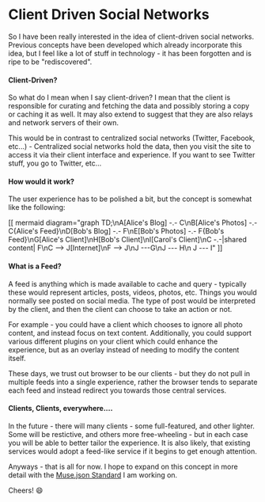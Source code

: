 # Client Driven Social Networks

So I have been really interested in the idea of client-driven social networks. Previous concepts have been developed which already incorporate this idea, but I feel like a lot of stuff in technology - it has been forgotten and is ripe to be "rediscovered".

#### Client-Driven?

So what do I mean when I say client-driven? I mean that the client is responsible for curating and fetching the data and possibly storing a copy or caching it as well. It may also extend to suggest that they are also relays and network servers of their own.

This would be in contrast to centralized social networks (Twitter, Facebook, etc...) - Centralized social networks hold the data, then you visit the site to access it via their client interface and experience. If you want to see Twitter stuff, you go to Twitter, etc...


#### How would it work?

The user experience has to be polished  a bit, but the concept is somewhat like the following:

[[ mermaid diagram="graph TD;\nA[Alice's Blog] -.- C\nB[Alice's Photos] -.- C{Alice's Feed}\nD[Bob's Blog] -.- F\nE[Bob's Photos] -.- F{Bob's Feed}\nG[Alice's Client]\nH[Bob's Client]\nI[Carol's Client]\nC -.-|shared content| F\nC --> J[Internet]\nF --> J\nJ ---G\nJ --- H\n J --- I" ]]

#### What is a Feed?

A feed is anything which is made available to cache and query - typically these would represent articles, posts, videos, photos, etc. Things you would normally see posted on social media. The type of post would be interpreted by the client, and then the client can choose to take an action or not.

For example - you could have a client which chooses to ignore all photo content, and instead focus on text content. Additionally, you could support various different plugins on your client which could enhance the experience, but as an overlay instead of needing to modify the content itself.

These days, we trust out browser to be our clients - but they do not pull in multiple feeds into a single experience, rather the browser tends to separate each feed and instead redirect you towards those central services.
#### Clients, Clients, everywhere....
In the future - there will many clients - some full-featured, and other lighter. Some will be restictive, and others more free-wheeling - but in each case you will be able to better tailor the experience. It is also likely, that existing services would adopt a feed-like service if it begins to get enough attention.

Anyways - that is all for now. I hope to expand on this concept in more detail with the [Muse.json Standard](/embed/posts/20210103T211300_MusejsonFormatConcept) I am working on.

Cheers! :smile: